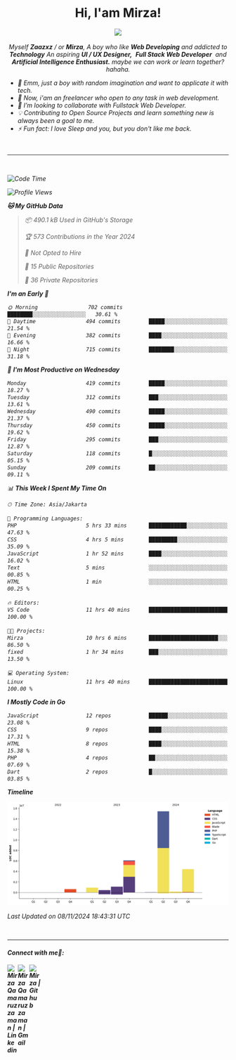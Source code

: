 <h1 align="center">Hi, I'am Mirza!</h1>
<p align="center">
  <a href="https://github.com/Ratheshan03/readme-typing-svg"><img src="https://readme-typing-svg.herokuapp.com?lines=UI+/+UX+Designer;Full+Stack+Web+Developer;IT+Enthusiast;Artificial+Intelligence+Addicted;&center=true&width=500&height=50"></a>
</p>

<p align="center">
  <em>
    Myself <b>Zaazxz</b> / or <b>Mirza</b>, A boy who like <b>Web Developing</b> and addicted to <b>Technology</b>
    An aspiring <b>UI / UX Designer,</b>&nbsp; <b>Full Stack Web Developer</b>&nbsp; and <b> Artificial Intelligence Enthusiast.</b> maybe we can work or learn together? hahaha.
  <br>
</p>

- 🧞 Emm, just a boy with random imagination and want to applicate it with tech.
- 🔭 Now, i'am an freelancer who open to any task in web development.
- 👯 I’m looking to collaborate with Fullstack Web Developer.
- 💡 Contributing to Open Source Projects and learn something new is always been a goal to me.
- ⚡ Fun fact: I love Sleep and you, but you don't like me back.
<br>

---

<br>

<!--START_SECTION:waka-->
![Code Time](http://img.shields.io/badge/Code%20Time-752%20hrs%2038%20mins-blue)

![Profile Views](http://img.shields.io/badge/Profile%20Views-0-blue)

**🐱 My GitHub Data** 

> 📦 490.1 kB Used in GitHub's Storage 
 > 
> 🏆 573 Contributions in the Year 2024
 > 
> 🚫 Not Opted to Hire
 > 
> 📜 15 Public Repositories 
 > 
> 🔑 36 Private Repositories 
 > 
**I'm an Early 🐤** 

```text
🌞 Morning                702 commits         ████████░░░░░░░░░░░░░░░░░   30.61 % 
🌆 Daytime                494 commits         █████░░░░░░░░░░░░░░░░░░░░   21.54 % 
🌃 Evening                382 commits         ████░░░░░░░░░░░░░░░░░░░░░   16.66 % 
🌙 Night                  715 commits         ████████░░░░░░░░░░░░░░░░░   31.18 % 
```
📅 **I'm Most Productive on Wednesday** 

```text
Monday                   419 commits         █████░░░░░░░░░░░░░░░░░░░░   18.27 % 
Tuesday                  312 commits         ███░░░░░░░░░░░░░░░░░░░░░░   13.61 % 
Wednesday                490 commits         █████░░░░░░░░░░░░░░░░░░░░   21.37 % 
Thursday                 450 commits         █████░░░░░░░░░░░░░░░░░░░░   19.62 % 
Friday                   295 commits         ███░░░░░░░░░░░░░░░░░░░░░░   12.87 % 
Saturday                 118 commits         █░░░░░░░░░░░░░░░░░░░░░░░░   05.15 % 
Sunday                   209 commits         ██░░░░░░░░░░░░░░░░░░░░░░░   09.11 % 
```


📊 **This Week I Spent My Time On** 

```text
🕑︎ Time Zone: Asia/Jakarta

💬 Programming Languages: 
PHP                      5 hrs 33 mins       ████████████░░░░░░░░░░░░░   47.63 % 
CSS                      4 hrs 5 mins        █████████░░░░░░░░░░░░░░░░   35.09 % 
JavaScript               1 hr 52 mins        ████░░░░░░░░░░░░░░░░░░░░░   16.02 % 
Text                     5 mins              ░░░░░░░░░░░░░░░░░░░░░░░░░   00.85 % 
HTML                     1 min               ░░░░░░░░░░░░░░░░░░░░░░░░░   00.25 % 

🔥 Editors: 
VS Code                  11 hrs 40 mins      █████████████████████████   100.00 % 

🐱‍💻 Projects: 
Mirza                    10 hrs 6 mins       ██████████████████████░░░   86.50 % 
fixed                    1 hr 34 mins        ███░░░░░░░░░░░░░░░░░░░░░░   13.50 % 

💻 Operating System: 
Linux                    11 hrs 40 mins      █████████████████████████   100.00 % 
```

**I Mostly Code in Go** 

```text
JavaScript               12 repos            ██████░░░░░░░░░░░░░░░░░░░   23.08 % 
CSS                      9 repos             ████░░░░░░░░░░░░░░░░░░░░░   17.31 % 
HTML                     8 repos             ████░░░░░░░░░░░░░░░░░░░░░   15.38 % 
PHP                      4 repos             ██░░░░░░░░░░░░░░░░░░░░░░░   07.69 % 
Dart                     2 repos             █░░░░░░░░░░░░░░░░░░░░░░░░   03.85 % 
```



**Timeline**

![Lines of Code chart](https://raw.githubusercontent.com/zaazxz/zaazxz/main/assets/bar_graph.png)


 Last Updated on 08/11/2024 18:43:31 UTC
<!--END_SECTION:waka-->

<br>

---

<h4> Connect with me🤝: <h4>
  </hr>
  <a href="https://www.linkedin.com/in/mirzaqamaruzzaman18/">
   <img align="left" alt=" Mirza Qamaruzzaman | Linkedin" width="24px" src="https://www.vectorlogo.zone/logos/linkedin/linkedin-icon.svg" />
  </a>
  <a href="mailto:mirzaqamaruzzaman18@gmail.com">
    <img align="left" alt=" Mirza Qamaruzzaman | Gmail" width="26px" src="https://www.vectorlogo.zone/logos/gmail/gmail-icon.svg" />
  </a>
   <a href="https://github.com/zaazxz">
    <img align="left" alt=" Mirza | Github" width="26px" src="https://www.vectorlogo.zone/logos/github/github-tile.svg" />
  </a>
  <br>
